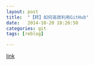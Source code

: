 ```yaml
---
layout: post
title:  "【转】如何高效利用GitHub"
date:   2014-10-20 18:26:50
categories: git
tags: [reblog]

---
```

[link](http://www.yangzhiping.com/tech/github.html)
